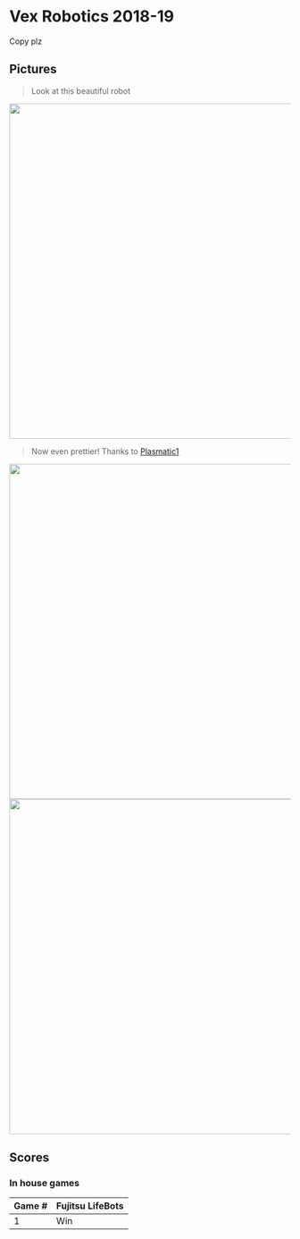 # Vex Robotics 2018-19 

Copy plz

## Pictures

> Look at this beautiful robot

<img src="images/robot1.jpg" width="600">

> Now even prettier!  Thanks to [Plasmatic1](https://github.com/plasmatic1) 

<img src="images/robot2.jpg" width="600">

<img src="images/robot3.jpg" width="600">

## Scores

### In house games

Game # | Fujitsu LifeBots
----------- | ----------------------
1 | Win

